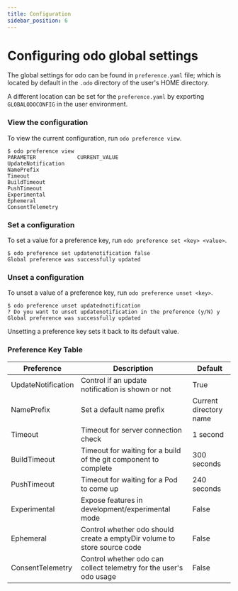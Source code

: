 ```yaml
---
title: Configuration
sidebar_position: 6
---
```

# Configuring odo global settings

The global settings for odo can be found in `preference.yaml` file; which is located by default in the `.odo` directory of the user's HOME directory.

A  different location can be set for the `preference.yaml` by exporting `GLOBALODOCONFIG` in the user environment.

### View the configuration
To view the current configuration, run `odo preference view`.

```shell
$ odo preference view
PARAMETER             CURRENT_VALUE
UpdateNotification
NamePrefix
Timeout
BuildTimeout
PushTimeout
Experimental
Ephemeral
ConsentTelemetry
```

### Set a configuration
To set a value for a preference key, run `odo preference set <key> <value>`.
```shell
$ odo preference set updatenotification false
Global preference was successfully updated
```

### Unset a configuration
To unset a value of a preference key, run `odo preference unset <key>`.
```shell
$ odo preference unset updatednotification
? Do you want to unset updatenotification in the preference (y/N) y
Global preference was successfully updated
```

Unsetting a preference key sets it back to its default value.

### Preference Key Table

| Preference | Description | Default |
| ----------- | ----------- | ----------- |
| UpdateNotification | Control if an update notification is shown or not | True |
| NamePrefix | Set a default name prefix | Current directory name |
| Timeout | Timeout for server connection check | 1 second |
| BuildTimeout | Timeout for waiting for a build of the git component to complete | 300 seconds |
| PushTimeout | Timeout for waiting for a Pod to come up |  240 seconds |
| Experimental | Expose features in development/experimental mode | False |
| Ephemeral | Control whether odo should create a emptyDir volume to store source code | False |
| ConsentTelemetry | Control whether odo can collect telemetry for the user's odo usage | False |